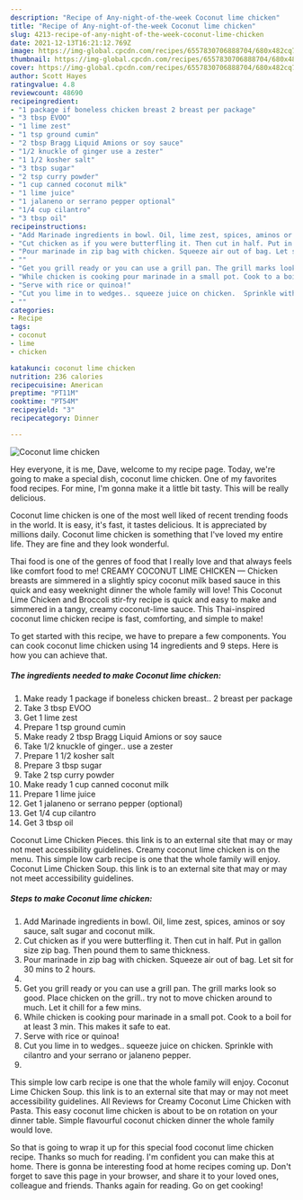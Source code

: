 ```yaml
---
description: "Recipe of Any-night-of-the-week Coconut lime chicken"
title: "Recipe of Any-night-of-the-week Coconut lime chicken"
slug: 4213-recipe-of-any-night-of-the-week-coconut-lime-chicken
date: 2021-12-13T16:21:12.769Z
image: https://img-global.cpcdn.com/recipes/6557830706888704/680x482cq70/coconut-lime-chicken-recipe-main-photo.jpg
thumbnail: https://img-global.cpcdn.com/recipes/6557830706888704/680x482cq70/coconut-lime-chicken-recipe-main-photo.jpg
cover: https://img-global.cpcdn.com/recipes/6557830706888704/680x482cq70/coconut-lime-chicken-recipe-main-photo.jpg
author: Scott Hayes
ratingvalue: 4.8
reviewcount: 48690
recipeingredient:
- "1 package if boneless chicken breast 2 breast per package"
- "3 tbsp EVOO"
- "1 lime zest"
- "1 tsp ground cumin"
- "2 tbsp Bragg Liquid Amions or soy sauce"
- "1/2 knuckle of ginger use a zester"
- "1 1/2 kosher salt"
- "3 tbsp sugar"
- "2 tsp curry powder"
- "1 cup canned coconut milk"
- "1 lime juice"
- "1 jalaneno or serrano pepper optional"
- "1/4 cup cilantro"
- "3 tbsp oil"
recipeinstructions:
- "Add Marinade ingredients in bowl. Oil, lime zest, spices, aminos or soy sauce, salt sugar and coconut milk."
- "Cut chicken as if you were butterfling it. Then cut in half. Put in gallon size zip bag. Then pound them to same thickness."
- "Pour marinade in zip bag with chicken. Squeeze air out of bag. Let sit for 30 mins to 2 hours."
- ""
- "Get you grill ready or you can use a grill pan. The grill marks look so good. Place chicken on the grill.. try not to move chicken around to much. Let it chill for a few mins."
- "While chicken is cooking pour marinade in a small pot. Cook to a boil for at least 3 min. This makes it safe to eat."
- "Serve with rice or quinoa!"
- "Cut you lime in to wedges.. squeeze juice on chicken.  Sprinkle with cilantro and your serrano or jalaneno pepper."
- ""
categories:
- Recipe
tags:
- coconut
- lime
- chicken

katakunci: coconut lime chicken 
nutrition: 236 calories
recipecuisine: American
preptime: "PT11M"
cooktime: "PT54M"
recipeyield: "3"
recipecategory: Dinner

---
```



![Coconut lime chicken](https://img-global.cpcdn.com/recipes/6557830706888704/680x482cq70/coconut-lime-chicken-recipe-main-photo.jpg)

Hey everyone, it is me, Dave, welcome to my recipe page. Today, we're going to make a special dish, coconut lime chicken. One of my favorites food recipes. For mine, I'm gonna make it a little bit tasty. This will be really delicious.

Coconut lime chicken is one of the most well liked of recent trending foods in the world. It is easy, it's fast, it tastes delicious. It is appreciated by millions daily. Coconut lime chicken is something that I've loved my entire life. They are fine and they look wonderful.

Thai food is one of the genres of food that I really love and that always feels like comfort food to me! CREAMY COCONUT LIME CHICKEN — Chicken breasts are simmered in a slightly spicy coconut milk based sauce in this quick and easy weeknight dinner the whole family will love! This Coconut Lime Chicken and Broccoli stir-fry recipe is quick and easy to make and simmered in a tangy, creamy coconut-lime sauce. This Thai-inspired coconut lime chicken recipe is fast, comforting, and simple to make!


To get started with this recipe, we have to prepare a few components. You can cook coconut lime chicken using 14 ingredients and 9 steps. Here is how you can achieve that.

<!--inarticleads1-->

##### The ingredients needed to make Coconut lime chicken:

1. Make ready 1 package if boneless chicken breast.. 2 breast per package
1. Take 3 tbsp EVOO
1. Get 1 lime zest
1. Prepare 1 tsp ground cumin
1. Make ready 2 tbsp Bragg Liquid Amions or soy sauce
1. Take 1/2 knuckle of ginger.. use a zester
1. Prepare 1 1/2 kosher salt
1. Prepare 3 tbsp sugar
1. Take 2 tsp curry powder
1. Make ready 1 cup canned coconut milk
1. Prepare 1 lime juice
1. Get 1 jalaneno or serrano pepper (optional)
1. Get 1/4 cup cilantro
1. Get 3 tbsp oil


Coconut Lime Chicken Pieces. this link is to an external site that may or may not meet accessibility guidelines. Creamy coconut lime chicken is on the menu. This simple low carb recipe is one that the whole family will enjoy. Coconut Lime Chicken Soup. this link is to an external site that may or may not meet accessibility guidelines. 

<!--inarticleads2-->

##### Steps to make Coconut lime chicken:

1. Add Marinade ingredients in bowl. Oil, lime zest, spices, aminos or soy sauce, salt sugar and coconut milk.
1. Cut chicken as if you were butterfling it. Then cut in half. Put in gallon size zip bag. Then pound them to same thickness.
1. Pour marinade in zip bag with chicken. Squeeze air out of bag. Let sit for 30 mins to 2 hours.
1. 
1. Get you grill ready or you can use a grill pan. The grill marks look so good. Place chicken on the grill.. try not to move chicken around to much. Let it chill for a few mins.
1. While chicken is cooking pour marinade in a small pot. Cook to a boil for at least 3 min. This makes it safe to eat.
1. Serve with rice or quinoa!
1. Cut you lime in to wedges.. squeeze juice on chicken.  Sprinkle with cilantro and your serrano or jalaneno pepper.
1. 


This simple low carb recipe is one that the whole family will enjoy. Coconut Lime Chicken Soup. this link is to an external site that may or may not meet accessibility guidelines. All Reviews for Creamy Coconut Lime Chicken with Pasta. This easy coconut lime chicken is about to be on rotation on your dinner table. Simple flavourful coconut chicken dinner the whole family would love. 

So that is going to wrap it up for this special food coconut lime chicken recipe. Thanks so much for reading. I'm confident you can make this at home. There is gonna be interesting food at home recipes coming up. Don't forget to save this page in your browser, and share it to your loved ones, colleague and friends. Thanks again for reading. Go on get cooking!
